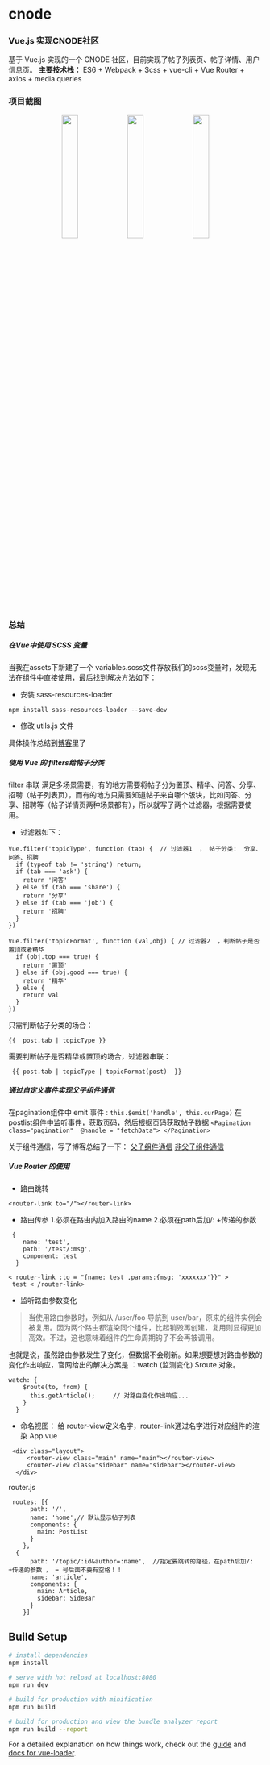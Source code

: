 # cnode

### Vue.js 实现CNODE社区
基于  Vue.js 实现的一个 CNODE 社区，目前实现了帖子列表页、帖子详情、用户信息页。
**主要技术栈：**  ES6 + Webpack + Scss + vue-cli + Vue Router + axios + media queries 


### 项目截图
<div align=center>
	<img src="http://pf39hp3g2.bkt.clouddn.com/cnode1.jpg" width="25%">
        <img src="http://pf39hp3g2.bkt.clouddn.com/cnode2.jpg" width="25%">
        <img src="http://pf39hp3g2.bkt.clouddn.com/cnode3.jpg" width="25%">	
</div>

### 总结
##### 在Vue中使用 SCSS 变量
当我在assets下新建了一个 variables.scss文件存放我们的scss变量时，发现无法在组件中直接使用，最后找到解决方法如下：
- 安装 sass-resources-loader
```
npm install sass-resources-loader --save-dev
```
- 修改 utils.js 文件

具体操作总结到[博客](https://www.jianshu.com/p/437aa3eaadd6)里了


#####  使用 Vue 的 filters给帖子分类
filter 串联 满足多场景需要，有的地方需要将帖子分为置顶、精华、问答、分享、招聘（帖子列表页），而有的地方只需要知道帖子来自哪个版块，比如问答、分享、招聘等（帖子详情页两种场景都有），所以就写了两个过滤器，根据需要使用。
-  过滤器如下：
```
Vue.filter('topicType', function (tab) {  // 过滤器1  ， 帖子分类:  分享、问答、招聘
  if (typeof tab != 'string') return;
  if (tab === 'ask') {
    return '问答'
  } else if (tab === 'share') {
    return '分享'
  } else if (tab === 'job') {
    return '招聘'
  }
})
```

```
Vue.filter('topicFormat', function (val,obj) { // 过滤器2  ，判断帖子是否置顶或者精华
  if (obj.top === true) {
    return '置顶'
  } else if (obj.good === true) {
    return '精华'
  } else {
    return val
  }
})
```
只需判断帖子分类的场合： 
```
{{  post.tab | topicType }}
```
需要判断帖子是否精华或置顶的场合，过滤器串联： 
```
 {{ post.tab | topicType | topicFormat(post)  }}
```

#####  通过自定义事件实现父子组件通信
在pagination组件中 emit 事件 :
`this.$emit('handle', this.curPage)`
在postlist组件中监听事件，获取页码，然后根据页码获取帖子数据
`<Pagination class="pagination" 
       @handle = "fetchData"> </Pagination>`



关于组件通信，写了博客总结了一下：
[父子组件通信](https://www.jianshu.com/p/bbc7c82b7bdd)
[非父子组件通信](https://www.jianshu.com/p/f33c884d2ab5)


#####   Vue Router 的使用
- 路由跳转
```
<router-link to="/"></router-link>
```

- 路由传参
1.必须在路由内加入路由的name
2.必须在path后加/: +传递的参数
```
 {
    name: 'test',
    path: '/test/:msg',
    component: test
  }
```
```
< router-link :to = "{name: test ,params:{msg: 'xxxxxxx'}}" >
 test < /router-link>
```
- 监听路由参数变化
>当使用路由参数时，例如从 /user/foo 导航到 user/bar，原来的组件实例会被复用。因为两个路由都渲染同个组件，比起销毁再创建，复用则显得更加高效。不过，这也意味着组件的生命周期钩子不会再被调用。 

也就是说，虽然路由参数发生了变化，但数据不会刷新。如果想要想对路由参数的变化作出响应，官网给出的解决方案是 ：watch (监测变化) $route 对象。
```
watch: {
    $route(to, from) {
      this.getArticle();     // 对路由变化作出响应...
    }
  }
```

- 命名视图： 给 router-view定义名字，router-link通过名字进行对应组件的渲染
App.vue
```
 <div class="layout">
     <router-view class="main" name="main"></router-view>
     <router-view class="sidebar" name="sidebar"></router-view>
  </div>
```
router.js
```
 routes: [{
      path: '/',
      name: 'home',// 默认显示帖子列表
      components: {
        main: PostList
      }
    },
  {
      path: '/topic/:id&author=:name',  //指定要跳转的路径，在path后加/: +传递的参数 ， = 号后面不要有空格！！
      name: 'article',
      components: {
        main: Article,
        sidebar: SideBar
      }
    }]
```



## Build Setup

``` bash
# install dependencies
npm install

# serve with hot reload at localhost:8080
npm run dev

# build for production with minification
npm run build

# build for production and view the bundle analyzer report
npm run build --report
```

For a detailed explanation on how things work, check out the [guide](http://vuejs-templates.github.io/webpack/) and [docs for vue-loader](http://vuejs.github.io/vue-loader).
